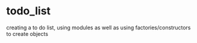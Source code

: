 # todo_list
creating a to do list, using modules as well as using factories/constructors to create objects 